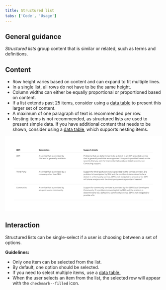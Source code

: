 ```yaml
---
title: Structured list
tabs: ['Code', 'Usage']
---
```


## General guidance

_Structured lists_ group content that is similar or related, such as terms and definitions.



## Content

- Row height varies based on content and can expand to fit multiple lines.
- In a single list, all rows do not have to be the same height.
- Column widths can either be equally proportional or proportioned based on content.
- If a list extends past 25 items, consider using a [data table](/components/data-table) to present this larger set of content.
- A maximum of one paragraph of text is recommended per row.
- Nesting items is not recommended, as structured lists are used to present simple data. If you have additional content that needs to be shown, consider using a [data table](/components/data-table), which supports nesting items.

<ImageComponent cols="12"  caption="Structured list to present definitions.">

![Structured list to present definitions.](images/structured-list-usage-2.png)

</ImageComponent>


## Interaction

Structured lists can be single-select if a user is choosing between a set of options.

**Guidelines:**

- Only one item can be selected from the list.
- By default, one option should be selected.
- If you need to select multiple items, use a [data table.](/components/data-table)
- When the user selects an item from the list, the selected row will appear with the `checkmark--filled` icon.
